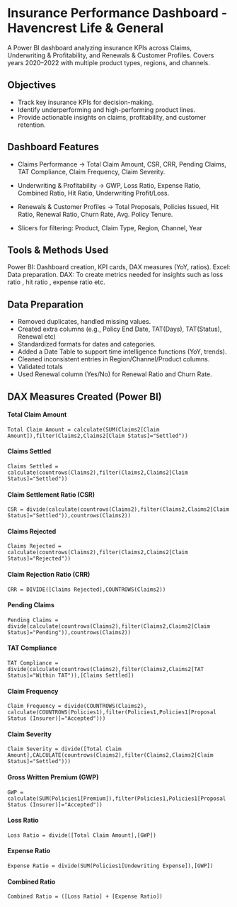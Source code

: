 # Insurance Performance Dashboard - Havencrest Life & General
A Power BI dashboard analyzing insurance KPIs across Claims, Underwriting & Profitability, and Renewals & Customer Profiles. Covers years 2020–2022 with multiple product types, regions, and channels.

## Objectives
- Track key insurance KPIs for decision-making.
- Identify underperforming and high-performing product lines.
- Provide actionable insights on claims, profitability, and customer retention.

## Dashboard Features

- Claims Performance → Total Claim Amount, CSR, CRR, Pending Claims, TAT Compliance, Claim Frequency, Claim Severity.

- Underwriting & Profitability → GWP, Loss Ratio, Expense Ratio, Combined Ratio, Hit Ratio, Underwriting Profit/Loss.

- Renewals & Customer Profiles → Total Proposals, Policies Issued, Hit Ratio, Renewal Ratio, Churn Rate, Avg. Policy Tenure.

- Slicers for filtering: Product, Claim Type, Region, Channel, Year

## Tools & Methods Used

Power BI: Dashboard creation, KPI cards, DAX measures (YoY, ratios).
Excel: Data preparation.
DAX: To create metrics needed for insights such as loss ratio , hit ratio , expense ratio etc.

## Data Preparation
- Removed duplicates, handled missing values.
- Created extra columns (e.g., Policy End Date, TAT(Days), TAT(Status), Renewal etc)
- Standardized formats for dates and categories.
- Added a Date Table to support time intelligence functions (YoY, trends).
- Cleaned inconsistent entries in Region/Channel/Product columns.
- Validated totals
- Used Renewal column (Yes/No) for Renewal Ratio and Churn Rate.

## DAX Measures Created (Power BI)

#### Total Claim Amount
``` Total Claim Amount = calculate(SUM(Claims2[Claim Amount]),filter(Claims2,Claims2[Claim Status]="Settled")) ```

#### Claims Settled
``` Claims Settled = calculate(countrows(Claims2),filter(Claims2,Claims2[Claim Status]="Settled")) ```

#### Claim Settlement Ratio (CSR)
``` CSR = divide(calculate(countrows(Claims2),filter(Claims2,Claims2[Claim Status]="Settled")),countrows(Claims2)) ```

#### Claims Rejected
``` Claims Rejected = calculate(countrows(Claims2),filter(Claims2,Claims2[Claim Status]="Rejected")) ```

#### Claim Rejection Ratio (CRR)
``` CRR = DIVIDE([Claims Rejected],COUNTROWS(Claims2)) ```

#### Pending Claims
``` Pending Claims = divide(calculate(countrows(Claims2),filter(Claims2,Claims2[Claim Status]="Pending")),countrows(Claims2)) ```

#### TAT Compliance
``` TAT Compliance = divide(calculate(countrows(Claims2),filter(Claims2,Claims2[TAT Status]="Within TAT")),[Claims Settled]) ```

#### Claim Frequency
``` Claim Frequency = divide(COUNTROWS(Claims2), calculate(COUNTROWS(Policies1),filter(Policies1,Policies1[Proposal Status (Insurer)]="Accepted"))) ```

#### Claim Severity
``` Claim Severity = divide([Total Claim Amount],CALCULATE(countrows(Claims2),filter(Claims2,Claims2[Claim Status]="Settled"))) ```

#### Gross Written Premium (GWP)
``` GWP = calculate(SUM(Policies1[Premium]),filter(Policies1,Policies1[Proposal Status (Insurer)]="Accepted")) ```

#### Loss Ratio 
``` Loss Ratio = divide([Total Claim Amount],[GWP]) ```

#### Expense Ratio 
``` Expense Ratio = divide(SUM(Policies1[Undewriting Expense]),[GWP]) ```

#### Combined Ratio
``` Combined Ratio = ([Loss Ratio] + [Expense Ratio]) ```




